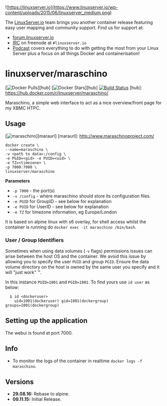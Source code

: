 ![https://linuxserver.io](https://www.linuxserver.io/wp-content/uploads/2015/06/linuxserver_medium.png)

The [LinuxServer.io](https://linuxserver.io) team brings you another container release featuring easy user mapping and community support. Find us for support at:
* [forum.linuxserver.io](https://forum.linuxserver.io)
* [IRC](https://www.linuxserver.io/index.php/irc/) on freenode at `#linuxserver.io`
* [Podcast](https://www.linuxserver.io/index.php/category/podcast/) covers everything to do with getting the most from your Linux Server plus a focus on all things Docker and containerisation!

# linuxserver/maraschino
[![Docker Pulls](https://img.shields.io/docker/pulls/linuxserver/maraschino.svg)][hub]
[![Docker Stars](https://img.shields.io/docker/stars/linuxserver/maraschino.svg)][hub]
[![Build Status](http://jenkins.linuxserver.io:8080/buildStatus/icon?job=Dockers/LinuxServer.io/linuxserver-maraschino)](http://jenkins.linuxserver.io:8080/job/Dockers/job/LinuxServer.io/job/linuxserver-maraschino/)
[hub]: https://hub.docker.com/r/linuxserver/maraschino/

Maraschino, a simple web interface to act as a nice overview/front page for my XBMC HTPC.

## Usage
[![maraschino](https://raw.githubusercontent.com/linuxserver/docker-templates/master/linuxserver.io/img/maraschino.png)][maraurl]
[maraurl]: http://www.maraschinoproject.com/

```
docker create \
--name=maraschino \
-v <path to data>:/config \
-e PGID=<gid> -e PUID=<uid> \
-e TZ=<timezone> \
-p 7000:7000 \
linuxserver/maraschino
```

**Parameters**

* `-p 7000` - the port(s)
* `-v /config` - where maraschino should store its configuration files.
* `-e PGID` for GroupID - see below for explanation
* `-e PUID` for UserID - see below for explanation
* `-e TZ` for timezone information, eg Europe/London

It is based on alpine linux with s6 overlay, for shell access whilst the container is running do `docker exec -it maraschino /bin/bash`.

### User / Group Identifiers

Sometimes when using data volumes (`-v` flags) permissions issues can arise between the host OS and the container. We avoid this issue by allowing you to specify the user `PUID` and group `PGID`. Ensure the data volume directory on the host is owned by the same user you specify and it will "just work" ™.

In this instance `PUID=1001` and `PGID=1001`. To find yours use `id user` as below:

```
  $ id <dockeruser>
    uid=1001(dockeruser) gid=1001(dockergroup) groups=1001(dockergroup)
```

## Setting up the application

The webui is found at port 7000.


## Info

* To monitor the logs of the container in realtime `docker logs -f maraschino`.

## Versions

+ **29.08.16:** Rebase to alpine.
+ **09.11.15:** Initial Release.
